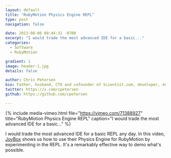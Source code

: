 ```yaml
---
layout: default
title: "RubyMotion Physics Engine REPL"
type: post
navigation: false

date: 2013-08-06 09:44:31 -0700
excerpt: "I would trade the most advanced IDE for a basic..."
categories:
  - Software
  - RubyMotion

gradient: 1
image: header-1.jpg
details: false

author: Chris Petersen
bio: Father, husband, CTO and cofounder of Scientist.com, developer, entrepreneur and technologist.
twitter: https://x.com/cpetersen
github: https://github.com/cpetersen

---
```


{% include media-vimeo.html file="https://vimeo.com/71388927" title="RubyMotion Physics Engine REPL" caption="I would trade the most advanced IDE for a basic..." %}

I would trade the most advanced IDE for a basic REPL any day. In this video,  [JoyBox](http://joybox.io/)  shows us how to use their Physics Engine for RubyMotion by experimenting in the REPL. It's a remarkably effective way to demo what's possible.


